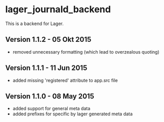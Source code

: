 lager_journald_backend
======================

This is a backend for Lager.

Version 1.1.2 - 05 Okt 2015
---------------------------

* removed unnecessary formatting (which lead to overzealous quoting)

Version 1.1.1 - 11 Jun 2015
---------------------------

* added missing 'registered' attribute to app.src file

Version 1.1.0 - 08 May 2015
---------------------------

* added support for general meta data
* added prefixes for specific by lager generated meta data
